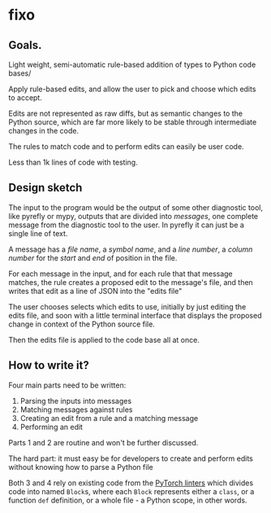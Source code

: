 # fixo

## Goals.

Light weight, semi-automatic rule-based addition of types to Python code bases/

Apply rule-based edits, and allow the user to pick and choose which edits to accept.

Edits are not represented as raw diffs, but as semantic changes to the Python source, which are far more likely to be stable through intermediate changes in the code.

The rules to match code and to perform edits can easily be user code.

Less than 1k lines of code with testing.

## Design sketch

The input to the program would be the output of some other diagnostic tool, like pyrefly or mypy, outputs that are divided into _messages_, one complete message from the diagnostic tool to the user. In pyrefly it can just be a single line of text.

A message has a _file name_, a _symbol name_, and a _line number_, a _column number_ for the _start_ and _end_ of position in the file.

For each message in the input, and for each rule that that message matches, the rule creates a proposed edit to the message's file, and then writes that edit as a line of JSON into the "edits file"

The user chooses selects which edits to use, initially by just editing the edits file, and soon with a little terminal interface that displays the proposed change in context of the Python source file.

Then the edits file is applied to the code base all at once.

## How to write it?

Four main parts need to be written:

1. Parsing the inputs into messages
2. Matching messages against rules
3. Creating an edit from a rule and a matching message
4. Performing an edit

Parts 1 and 2 are routine and won't be further discussed.

The hard part: it must easy be for developers to create and perform edits without knowing how to parse a Python file

Both 3 and 4 rely on existing code from the [PyTorch linters](https://github.com/pytorch/pytorch/tree/main/tools/linter/adapters/_linter) which divides code into named `Block`s, where each `Block` represents either a `class`, or a function `def` definition, or a whole file - a Python scope, in other words.
